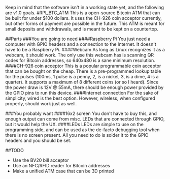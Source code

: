 Keep in mind that the software isn't in a working state yet, and the following are v1.0 goals.
#RPI_BTC_ATM
This is a open-source Bitcoin ATM that can be built for under $100 dollars. It uses the CH-926 coin acceptor currently, but other forms of payment are possible in the future. This ATM is meant for small deposits and withdrawals, and is meant to be kept on a countertop.

##Parts
###You are going to need
####Raspberry Pi
You just need a computer with GPIO headers and a connection to the Internet. It doesn't have to be a Raspberry Pi.
####Webcam
As long as Linux recognizes it as a webcam, it should work. The only use this webcam has is scanning QR codes for Bitcoin addresses, so 640x480 is a sane minimum resolution.
####CH-926 coin acceptor
This is a popular programmable coin acceptor that can be bought on the cheap. There is a pre-programmed lookup table for the pulses (100ms, 1 pulse is a penny, 2, is a nickel, 3, is a dime, 4 is a quarter). It supports a maximum of 8 different coins (or so I heard). Since the power draw is 12V @ 55mA, there should be enough power provided by the GPIO pins to run this device.
####Internet connection
For the sake of simplicity, wired is the best option. However, wireless, when configured properly, should work just as well.

###You probably want
####16x2 screen
You don't have to buy this, and enough output can come from misc. LEDs that are connected through GPIO, but it would help the UX.
####LEDs
LEDs are simple to use on the programming side, and can be used as the de-facto debugging tool when there is no screen present. All you need to do is solder it to the GPIO headers and you should be set.

##TODO
- Use the BV20 bill acceptor
- Use an NFC/RFID reader for Bitcoin addresses
- Make a unified ATM case that can be 3D printed

